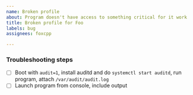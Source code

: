 ```yaml
---
name: Broken profile
about: Program doesn't have access to something critical for it work
title: Broken profile for Foo
labels: bug
assignees: foxcpp

---
```


### Troubleshooting steps
- [ ] Boot with `audit=1`, install auditd and do `systemctl start auditd`, run program, attach `/var/audit/audit.log`
- [ ] Launch program from console, include output
